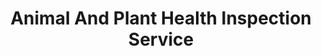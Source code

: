 ---
# This topic lives at
# https://digital.gov/topics/animal-and-plant-health-inspection-service

# Topic Title
title: "Animal And Plant Health Inspection Service"

# description — keep it short and clear
# summary: ""

# Weight
weight: 1

# For more information on managing topics,
# see https://github.com/GSA/digitalgov.gov/wiki/topics
---
